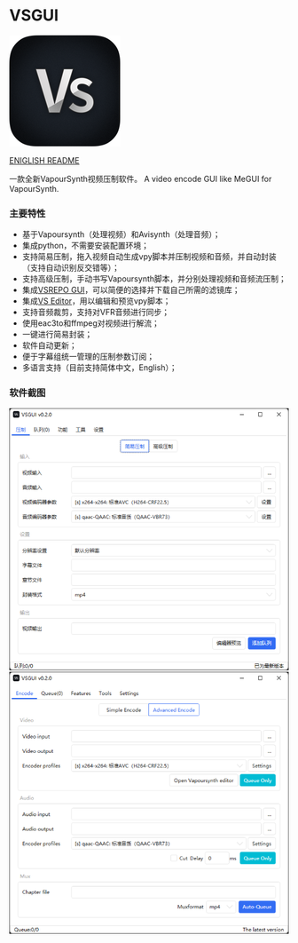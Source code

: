 # VSGUI

![](https://github.com/YohoYang/VSGUI/raw/master/READMEIMG/VSGUI-ICON.png)

[ENIGLISH README](https://github.com/YohoYang/VSGUI/blob/master/README-en.md)

一款全新VapourSynth视频压制软件。
A video encode GUI like MeGUI for VapourSynth.


### 主要特性

- 基于Vapoursynth（处理视频）和Avisynth（处理音频）；
- 集成python，不需要安装配置环境；
- 支持简易压制，拖入视频自动生成vpy脚本并压制视频和音频，并自动封装（支持自动识别反交错等）；
- 支持高级压制，手动书写Vapoursynth脚本，并分别处理视频和音频流压制；
- 集成[VSREPO GUI](https://github.com/theChaosCoder/VSRepoGUI "VSREPO GUI")，可以简便的选择并下载自己所需的滤镜库；
- 集成[VS Editor](https://github.com/YomikoR/VapourSynth-Editor "VS Editor")，用以编辑和预览vpy脚本；
- 支持音频裁剪，支持对VFR音频进行同步；
- 使用eac3to和ffmpeg对视频进行解流；
- 一键进行简易封装；
- 软件自动更新；
- 便于字幕组统一管理的压制参数订阅；
- 多语言支持（目前支持简体中文，English）；


### 软件截图

![中文简易压制主界面](https://github.com/YohoYang/VSGUI/raw/master/READMEIMG/1.png)
![英文高级压制主界面](https://github.com/YohoYang/VSGUI/raw/master/READMEIMG/2.png)
